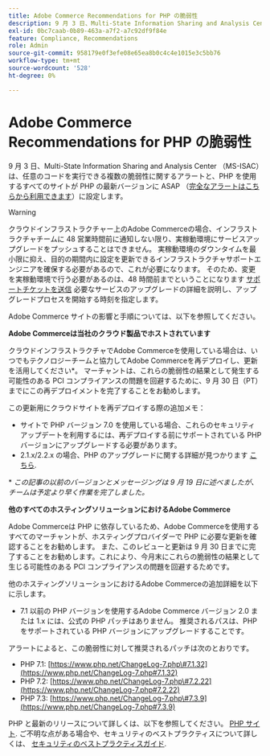 ```yaml
---
title: Adobe Commerce Recommendations for PHP の脆弱性
description: 9 月 3 日、Multi-State Information Sharing and Analysis Center （MS-ISAC）は、任意のコード実行を可能にする複数の脆弱性に関するアラートと、PHP を使用するすべてのサイトが PHP の最新バージョンに早く更新することを推奨しました（[ 完全なアラートはこちらから ] （https://www.cisecurity.org/advisory/multiple-vulnerabilities-in-php-could-allow-for-arbitrary-code-execution_2019-087/））。
exl-id: 0bc7caab-0b89-463a-a7f2-a7c92df9f84e
feature: Compliance, Recommendations
role: Admin
source-git-commit: 958179e0f3efe08e65ea8b0c4c4e1015e3c5bb76
workflow-type: tm+mt
source-wordcount: '528'
ht-degree: 0%

---
```


# Adobe Commerce Recommendations for PHP の脆弱性

9 月 3 日、Multi-State Information Sharing and Analysis Center （MS-ISAC）は、任意のコードを実行できる複数の脆弱性に関するアラートと、PHP を使用するすべてのサイトが PHP の最新バージョンに ASAP （[完全なアラートはこちらから利用できます](https://www.cisecurity.org/advisory/multiple-vulnerabilities-in-php-could-allow-for-arbitrary-code-execution_2019-087/)）に設定します。

>[!WARNING]
>
>クラウドインフラストラクチャー上のAdobe Commerceの場合、インフラストラクチャチームに 48 営業時間前に通知しない限り、実稼動環境にサービスアップグレードをプッシュすることはできません。 実稼動環境のダウンタイムを最小限に抑え、目的の期間内に設定を更新できるインフラストラクチャサポートエンジニアを確保する必要があるので、これが必要になります。 そのため、変更を実稼動環境で行う必要があるのは、48 時間前までということになります [サポートチケットを送信](/help/help-center-guide/help-center/magento-help-center-user-guide.md#submit-ticket) 必要なサービスのアップグレードの詳細を説明し、アップグレードプロセスを開始する時刻を指定します。

Adobe Commerce サイトの影響と手順については、以下を参照してください。

**Adobe Commerceは当社のクラウド製品でホストされています**

クラウドインフラストラクチャでAdobe Commerceを使用している場合は、いつでもテクノロジーチームと協力してAdobe Commerceを再デプロイし、更新を活用してください\*。 マーチャントは、これらの脆弱性の結果として発生する可能性のある PCI コンプライアンスの問題を回避するために、9 月 30 日（PT）までにこの再デプロイメントを完了することをお勧めします。

この更新用にクラウドサイトを再デプロイする際の追加メモ：

* サイトで PHP バージョン 7.0 を使用している場合、これらのセキュリティアップデートを利用するには、再デプロイする前にサポートされている PHP バージョンにアップグレードする必要があります。
* 2.1.x/2.2.x の場合、PHP のアップグレードに関する詳細が見つかります [こちら](https://experienceleague.adobe.com/docs/commerce-cloud-service/user-guide/develop/upgrade/commerce-version.html).

\* *この記事の以前のバージョンとメッセージングは 9 月 19 日に述べましたが、チームは予定より早く作業を完了しました。*

**他のすべてのホスティングソリューションにおけるAdobe Commerce**

Adobe Commerceは PHP に依存しているため、Adobe Commerceを使用するすべてのマーチャントが、ホスティングプロバイダーで PHP に必要な更新を確認することをお勧めします。 また、このレビューと更新は 9 月 30 日までに完了することをお勧めします。これにより、今月末にこれらの脆弱性の結果として生じる可能性のある PCI コンプライアンスの問題を回避するためです。

他のホスティングソリューションにおけるAdobe Commerceの追加詳細を以下に示します。

* 7.1 以前の PHP バージョンを使用するAdobe Commerce バージョン 2.0 または 1.x には、公式の PHP パッチはありません。 推奨されるパスは、PHP をサポートされている PHP バージョンにアップグレードすることです。

アラートによると、この脆弱性に対して推奨されるパッチは次のとおりです。

* PHP 7.1: [https://www.php.net/ChangeLog-7.php\#7.1.32](https://www.php.net/ChangeLog-7.php#7.1.32)
* PHP 7.2: [https://www.php.net/ChangeLog-7.php\#7.2.22](https://www.php.net/ChangeLog-7.php#7.2.22)
* PHP 7.3: [https://www.php.net/ChangeLog-7.php\#7.3.9](https://www.php.net/ChangeLog-7.php#7.3.9)

PHP と最新のリリースについて詳しくは、以下を参照してください。 [PHP サイト](https://www.php.net/). ご不明な点がある場合や、セキュリティのベストプラクティスについて詳しくは、 [セキュリティのベストプラクティスガイド](https://www.adobe.com/content/dam/cc/en/security/pdfs/Adobe-Magento-Commerce-Best-Practices-Guide.pdf).
